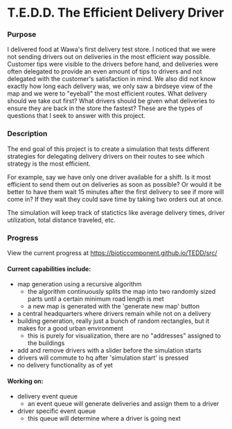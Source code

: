 # T.E.D.D. The Efficient Delivery Driver

### Purpose

I delivered food at Wawa's first delivery test store. I noticed that we were not sending drivers out on deliveries in the most efficient way possible. Customer tips were visible to the drivers before hand, and deliveries were often delegated to provide an even amount of tips to drivers and not delegated with the customer's satisfaction in mind. We also did not know exactly how long each delivery was, we only saw a birdseye view of the map and we were to "eyeball" the most efficient routes. What delivery should we take out first? What drivers should be given what deliveries to ensure they are back in the store the fastest? These are the types of questions that I seek to answer with this project. 

### Description

The end goal of this project is to create a simulation that tests different strategies for delegating delivery drivers on their routes to see which strategy is the most efficient. 

For example, say we have only one driver available for a shift. Is it most efficient to send them out on deliveries as soon as possible? Or would it be better to have them wait 15 minutes after the first delivery to see if more will come in? If they wait they could save time by taking two orders out at once. 

The simulation will keep track of statictics like average delivery times, driver utilization, total distance traveled, etc.

### Progress

View the current progress at https://bioticcomponent.github.io/TEDD/src/

#### Current capabilities include:
* map generation using a recursive algorithm
    * the algorithm continuously splits the map into two randomly sized parts until a certain minimum road length is met
    * a new map is generated with the 'generate new map' button
* a central headquarters where drivers remain while not on a delivery
* building generation, really just a bunch of random rectangles, but it makes for a good urban environment
    * this is purely for visualization, there are no "addresses" assigned to the buildings
* add and remove drivers with a slider before the simulation starts
* drivers will commute to hq after 'simulation start' is pressed
* no delivery functionality as of yet

#### Working on:
* delivery event queue
    * an event queue will generate deliveries and assign them to a driver
* driver specific event queue
    * this queue will determine where a driver is going next
